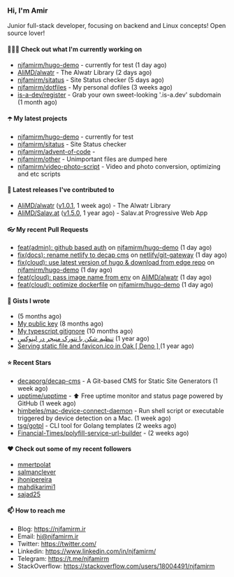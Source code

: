 ### Hi, I'm Amir

Junior full-stack developer, focusing on backend and Linux concepts!
Open source lover!

#### 👨🏻‍💻 Check out what I'm currently working on

- [njfamirm/hugo-demo](https://github.com/njfamirm/hugo-demo) - currently for test (1 day ago)
- [AliMD/alwatr](https://github.com/AliMD/alwatr) - The Alwatr Library (2 days ago)
- [njfamirm/sitatus](https://github.com/njfamirm/sitatus) - Site Status checker (5 days ago)
- [njfamirm/dotfiles](https://github.com/njfamirm/dotfiles) - My personal dofiles (3 weeks ago)
- [is-a-dev/register](https://github.com/is-a-dev/register) - Grab your own sweet-looking &#39;.is-a.dev&#39; subdomain (1 month ago)

#### ☂️ My latest projects

- [njfamirm/hugo-demo](https://github.com/njfamirm/hugo-demo) - currently for test
- [njfamirm/sitatus](https://github.com/njfamirm/sitatus) - Site Status checker
- [njfamirm/advent-of-code](https://github.com/njfamirm/advent-of-code) - 
- [njfamirm/other](https://github.com/njfamirm/other) - Unimportant files are dumped here
- [njfamirm/video-photo-script](https://github.com/njfamirm/video-photo-script) - Video and photo conversion, optimizing and etc scripts

#### 🎉 Latest releases I've contributed to

- [AliMD/alwatr](https://github.com/AliMD/alwatr) ([v1.0.1](https://github.com/AliMD/alwatr/releases/tag/v1.0.1), 1 week ago) - The Alwatr Library
- [AliMD/Salav.at](https://github.com/AliMD/Salav.at) ([v1.5.0](https://github.com/AliMD/Salav.at/releases/tag/v1.5.0), 1 year ago) - Salav.at Progressive Web App

#### 👓 My recent Pull Requests

- [feat(admin): github based auth](https://github.com/njfamirm/hugo-demo/pull/11) on [njfamirm/hugo-demo](https://github.com/njfamirm/hugo-demo) (1 day ago)
- [fix(docs): rename netlify to decap cms](https://github.com/netlify/git-gateway/pull/82) on [netlify/git-gateway](https://github.com/netlify/git-gateway) (1 day ago)
- [fix(cloud): use latest version of hugo &amp; download from edge repo](https://github.com/njfamirm/hugo-demo/pull/10) on [njfamirm/hugo-demo](https://github.com/njfamirm/hugo-demo) (1 day ago)
- [feat(cloud): pass image name from env](https://github.com/AliMD/alwatr/pull/1301) on [AliMD/alwatr](https://github.com/AliMD/alwatr) (1 day ago)
- [feat(cloud): optimize dockerfile](https://github.com/njfamirm/hugo-demo/pull/9) on [njfamirm/hugo-demo](https://github.com/njfamirm/hugo-demo) (1 day ago)

#### 📓 Gists I wrote

- [](https://gist.github.com/022d07ecd84e69ad31ef0bcd32d86b59) (5 months ago)
- [My public key](https://gist.github.com/879f720c9ca74a0934ce571b7285ed34) (8 months ago)
- [My typescript gitignore](https://gist.github.com/6a40b1912daab3f91a02a7b53f3f76c3) (10 months ago)
- [تنظیم شکن با نتورک منیجر در لینوکس](https://gist.github.com/cc40c344e89bdcdf77085cbf1fc05162) (1 year ago)
- [Serving static file and favicon.ico in Oak [ Deno ] ](https://gist.github.com/9bcaca2b6a672e729c099193b4aafe9f) (1 year ago)

#### ⭐ Recent Stars

- [decaporg/decap-cms](https://github.com/decaporg/decap-cms) - A Git-based CMS for Static Site Generators (1 week ago)
- [upptime/upptime](https://github.com/upptime/upptime) - ⬆️ Free uptime monitor and status page powered by GitHub (1 week ago)
- [himbeles/mac-device-connect-daemon](https://github.com/himbeles/mac-device-connect-daemon) - Run shell script or executable triggered by device detection on a Mac. (1 week ago)
- [tsg/gotpl](https://github.com/tsg/gotpl) - CLI tool for Golang templates (2 weeks ago)
- [Financial-Times/polyfill-service-url-builder](https://github.com/Financial-Times/polyfill-service-url-builder) -  (2 weeks ago)

#### ♥️ Check out some of my recent followers

- [mmertpolat](https://github.com/mmertpolat)
- [salmanclever](https://github.com/salmanclever)
- [jhonipereira](https://github.com/jhonipereira)
- [mahdikarimi1](https://github.com/mahdikarimi1)
- [sajad25](https://github.com/sajad25)

#### 📫 How to reach me

- Blog: https://njfamirm.ir
- Email: hi@njfamirm.ir
- Twitter: https://twitter.com/
- Linkedin: https://www.linkedin.com/in/njfamirm/
- Telegram: https://t.me/njfamirm
- StackOverflow: https://stackoverflow.com/users/18004491/njfamirm

